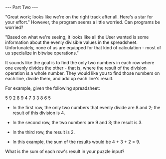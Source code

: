 --- Part Two ---

"Great work; looks like we're on the right track after all. Here's a star for your effort." However, the program seems a little worried. Can programs be worried?

"Based on what we're seeing, it looks like all the User wanted is some information about the evenly divisible values in the spreadsheet. Unfortunately, none of us are equipped for that kind of calculation - most of us specialize in bitwise operations."

It sounds like the goal is to find the only two numbers in each row where one evenly divides the other - that is, where the result of the division operation is a whole number. They would like you to find those numbers on each line, divide them, and add up each line's result.

For example, given the following spreadsheet:

5 9 2 8
9 4 7 3
3 8 6 5

* In the first row, the only two numbers that evenly divide are 8 and 2; the result of this division is 4.

* In the second row, the two numbers are 9 and 3; the result is 3.

* In the third row, the result is 2.

* In this example, the sum of the results would be 4 + 3 + 2 = 9.

What is the sum of each row's result in your puzzle input?
